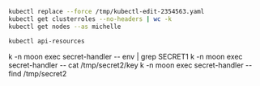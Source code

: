 ```bash
kubectl replace --force /tmp/kubectl-edit-2354563.yaml
kubectl get clusterroles --no-headers | wc -k
kubectl get nodes --as michelle

kubectl api-resources
```

k -n moon exec secret-handler -- env | grep SECRET1
k -n moon exec secret-handler -- cat /tmp/secret2/key
k -n moon exec secret-handler -- find /tmp/secret2

